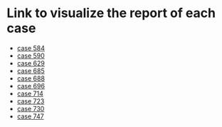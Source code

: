 # Link to visualize the report of each case

- [case 584](https://gautierigiuseppe.github.io/Genomics-FamilyTrios/MultiQC_reports/case584.html)<br>
- [case 590](https://gautierigiuseppe.github.io/Genomics-FamilyTrios/MultiQC_reports/case584.html)<br>
- [case 629](https://gautierigiuseppe.github.io/Genomics-FamilyTrios/MultiQC_reports/case584.html)<br>
- [case 685](https://gautierigiuseppe.github.io/Genomics-FamilyTrios/MultiQC_reports/case584.html)<br>
- [case 688](https://gautierigiuseppe.github.io/Genomics-FamilyTrios/MultiQC_reports/case584.html)<br>
- [case 696](https://gautierigiuseppe.github.io/Genomics-FamilyTrios/MultiQC_reports/case584.html)<br>
- [case 714](https://gautierigiuseppe.github.io/Genomics-FamilyTrios/MultiQC_reports/case584.html)<br>
- [case 723](https://gautierigiuseppe.github.io/Genomics-FamilyTrios/MultiQC_reports/case584.html)<br>
- [case 730](https://gautierigiuseppe.github.io/Genomics-FamilyTrios/MultiQC_reports/case584.html)<br>
- [case 747](https://gautierigiuseppe.github.io/Genomics-FamilyTrios/MultiQC_reports/case584.html)<br>
